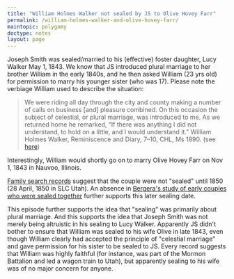 ```yaml
---
title: "William Holmes Walker not sealed by JS to Olive Hovey Farr"
permalink: /william-holmes-walker-and-olive-hovey-farr/
maintopic: polygamy
doctype: notes
layout: page
---
```


Joseph Smith was sealed/married to his (effective) foster daughter, Lucy Walker May 1, 1843.  We know that JS introduced plural marriage to her brother William in the early 1840s, and he then asked William (23 yrs old) for permission to marry his younger sister (who was 17).  Please note the verbiage William used to describe the situation:

> We were riding all day through the city and county making a number of calls on business [and] pleasure combined. On this occasion the subject of celestial, or plural marriage, was introduced to me. As we returned home he remarked, “If there was anything I did not understand, to hold on a little, and I would understand it.”  William Holmes Walker, Reminiscence and Diary, 7–10, CHL, Ms 1890. (see [here](http://josephsmithspolygamy.org/plural-wives-overview/lucy-walker/))

Interestingly, William would shortly go on to marry Olive Hovey Farr on Nov 1, 1843 in Nauvoo, Illinois.

[Family search records](https://www.familysearch.org/ark:/61903/2:3:MM42-SY4) suggest that the couple were not "sealed" until 1850 (28 April, 1850 in SLC Utah).  An absence in [Bergera's study of early couples who were sealed together](https://www.dialoguejournal.com/wp-content/uploads/sbi/articles/Dialogue_V35N03_49.pdf) further supports this later sealing date.

This episode further supports the idea that "sealing" was primarily about plural marriage.  And this supports the idea that Joseph Smith was not merely being altruistic in his sealing to Lucy Walker.  Apparently JS didn't bother to ensure that William was sealed to his wife Olive in late 1843, even though William clearly had accepted the principle of "celestial marriage" and gave permission for his sister to be sealed to JS.  Every record suggests that William was highly faithful (for instance, was part of the Mormon Battalion and led a wagon train to Utah), but apparently sealing to his wife was of no major concern for anyone.
